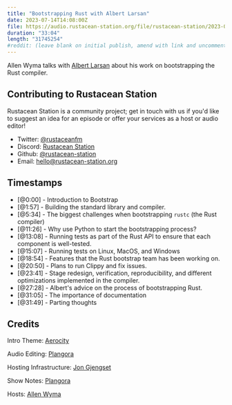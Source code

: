 ```yaml
---
title: "Bootstrapping Rust with Albert Larsan"
date: 2023-07-14T14:08:00Z
file: https://audio.rustacean-station.org/file/rustacean-station/2023-07-14-albert-larsan.mp3
duration: "33:04"
length: "31745254"
#reddit: (leave blank on initial publish, amend with link and uncomment this line after Reddit thread has been posted)
---
```


Allen Wyma talks with [Albert Larsan](https://github.com/albertlarsan68) about his work on bootstrapping the Rust compiler.

## Contributing to Rustacean Station

Rustacean Station is a community project; get in touch with us if you'd like to suggest an idea for an episode or offer your services as a host or audio editor!

- Twitter: [@rustaceanfm](https://twitter.com/rustaceanfm)
- Discord: [Rustacean Station](https://discord.gg/cHc3Gyc)
- Github: [@rustacean-station](https://github.com/rustacean-station/)
- Email: [hello@rustacean-station.org](mailto:hello@rustacean-station.org)

## Timestamps

- [@0:00] - Introduction to Bootstrap
- [@1:57] - Building the standard library and compiler.
- [@5:34] - The biggest challenges when bootstrapping `rustc` (the Rust compiler)
- [@11:26] - Why use Python to start the bootstrapping process?
- [@13:08] - Running tests as part of the Rust API to ensure that each component is well-tested.
- [@15:07] - Running tests on Linux, MacOS, and Windows
- [@18:54] - Features that the Rust bootstrap team has been working on.
- [@20:50] - Plans to run Clippy and fix issues.
- [@23:41] - Stage redesign, verification, reproducibility, and different optimizations implemented in the compiler.
- [@27:28] - Albert's advice on the process of bootstrapping Rust.
- [@31:05] - The importance of documentation
- [@31:49] - Parting thoughts

## Credits

Intro Theme: [Aerocity](https://twitter.com/AerocityMusic)

Audio Editing: [Plangora](https://twitter.com/plangora)

Hosting Infrastructure: [Jon Gjengset](https://twitter.com/jonhoo/)

Show Notes: [Plangora](https://twitter.com/plangora)

Hosts: [Allen Wyma](https://twitter.com/allenwyma)
